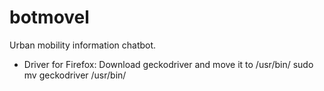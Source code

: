 # botmovel
Urban mobility information chatbot.

 * Driver for Firefox:
  Download geckodriver and move it to /usr/bin/ 
      sudo mv geckodriver /usr/bin/

